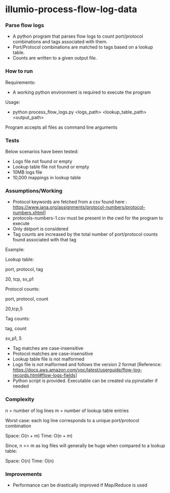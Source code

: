 # illumio-process-flow-log-data

### Parse flow logs

- A python program that parses flow logs to count port/protocol combinations and tags associated with them.
- Port/Protocol combinations are matched to tags based on a lookup table.
- Counts are written to a given output file.

### How to run

Requirements:
- A working python environment is required to execute the program

Usage:
- python process_flow_logs.py <logs_path> <lookup_table_path> <output_path>

Program accepts all files as command line arguments

### Tests

Below scenarios have been tested:
- Logs file not found or empty
- Lookup table file not found or empty
- 10MB logs file
- 10,000 mappings in lookup table

### Assumptions/Working

- Protocol keywords are fetched from a csv found here : https://www.iana.org/assignments/protocol-numbers/protocol-numbers.xhtml]
- protocols-numbers-1.csv must be present in the cwd for the program to execute
- Only dstport is considered
- Tag counts are increased by the total number of port/protocol counts found associated with that tag

Example:

Lookup table:

port, protocol, tag

20, tcp, sv_p1

Protocol counts:

port, protocol, count

20,tcp,5

Tag counts:

tag, count

sv_p1, 5

- Tag matches are case-insensitive
- Protocol matches are case-insensitive
- Lookup table file is not malformed
- Logs file is not malformed and follows the version 2 format [Reference: https://docs.aws.amazon.com/vpc/latest/userguide/flow-log-records.html#flow-logs-fields]
- Python script is provided. Executable can be created via pyinstaller if needed

### Complexity

n = number of log lines
m = number of lookup table entries

Worst case: each log line corresponds to a unique port/protocol combination

Space: O(n + m) 
Time: O(n + m)

Since, n >> m as log files will generally be huge when compared to a lookup table:

Space: O(n)
Time: O(n)

### Improvements
- Performance can be drastically improved if Map/Reduce is used
